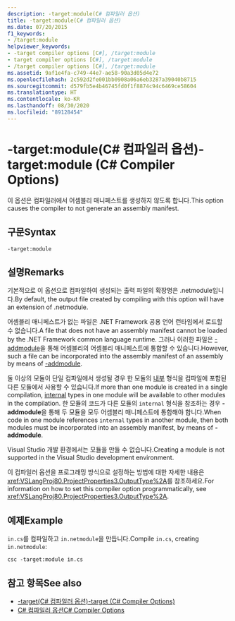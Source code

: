 ```yaml
---
description: -target:module(C# 컴파일러 옵션)
title: -target:module(C# 컴파일러 옵션)
ms.date: 07/20/2015
f1_keywords:
- /target:module
helpviewer_keywords:
- -target compiler options [C#], /target:module
- target compiler options [C#], /target:module
- /target compiler options [C#], /target:module
ms.assetid: 9af1e4fa-c749-44e7-ae58-90a3d05d4e72
ms.openlocfilehash: 2c592d2fe001bb0908a06a6eb3287a39040b8715
ms.sourcegitcommit: d579fb5e4b46745fd0f1f8874c94c6469ce58604
ms.translationtype: HT
ms.contentlocale: ko-KR
ms.lasthandoff: 08/30/2020
ms.locfileid: "89128454"
---
```

# <a name="-targetmodule-c-compiler-options"></a><span data-ttu-id="9c5a9-103">-target:module(C# 컴파일러 옵션)</span><span class="sxs-lookup"><span data-stu-id="9c5a9-103">-target:module (C# Compiler Options)</span></span>
<span data-ttu-id="9c5a9-104">이 옵션은 컴파일러에서 어셈블리 매니페스트를 생성하지 않도록 합니다.</span><span class="sxs-lookup"><span data-stu-id="9c5a9-104">This option causes the compiler to not generate an assembly manifest.</span></span>  
  
## <a name="syntax"></a><span data-ttu-id="9c5a9-105">구문</span><span class="sxs-lookup"><span data-stu-id="9c5a9-105">Syntax</span></span>  
  
```console  
-target:module  
```  
  
## <a name="remarks"></a><span data-ttu-id="9c5a9-106">설명</span><span class="sxs-lookup"><span data-stu-id="9c5a9-106">Remarks</span></span>  
 <span data-ttu-id="9c5a9-107">기본적으로 이 옵션으로 컴파일하여 생성되는 출력 파일의 확장명은 .netmodule입니다.</span><span class="sxs-lookup"><span data-stu-id="9c5a9-107">By default, the output file created by compiling with this option will have an extension of .netmodule.</span></span>  
  
 <span data-ttu-id="9c5a9-108">어셈블리 매니페스트가 없는 파일은 .NET Framework 공용 언어 런타임에서 로드할 수 없습니다.</span><span class="sxs-lookup"><span data-stu-id="9c5a9-108">A file that does not have an assembly manifest cannot be loaded by the .NET Framework common language runtime.</span></span> <span data-ttu-id="9c5a9-109">그러나 이러한 파일은 [-addmodule](./addmodule-compiler-option.md)을 통해 어셈블리의 어셈블리 매니페스트에 통합할 수 있습니다.</span><span class="sxs-lookup"><span data-stu-id="9c5a9-109">However, such a file can be incorporated into the assembly manifest of an assembly by means of [-addmodule](./addmodule-compiler-option.md).</span></span>  
  
 <span data-ttu-id="9c5a9-110">둘 이상의 모듈이 단일 컴파일에서 생성될 경우 한 모듈의 [내부](../keywords/internal.md) 형식을 컴파일에 포함된 다른 모듈에서 사용할 수 있습니다.</span><span class="sxs-lookup"><span data-stu-id="9c5a9-110">If more than one module is created in a single compilation, [internal](../keywords/internal.md) types in one module will be available to other modules in the compilation.</span></span> <span data-ttu-id="9c5a9-111">한 모듈의 코드가 다른 모듈의 `internal` 형식을 참조하는 경우 **-addmodule**을 통해 두 모듈을 모두 어셈블리 매니페스트에 통합해야 합니다.</span><span class="sxs-lookup"><span data-stu-id="9c5a9-111">When code in one module references `internal` types in another module, then both modules must be incorporated into an assembly manifest, by means of **-addmodule**.</span></span>  
  
 <span data-ttu-id="9c5a9-112">Visual Studio 개발 환경에서는 모듈을 만들 수 없습니다.</span><span class="sxs-lookup"><span data-stu-id="9c5a9-112">Creating a module is not supported in the Visual Studio development environment.</span></span>  
  
 <span data-ttu-id="9c5a9-113">이 컴파일러 옵션을 프로그래밍 방식으로 설정하는 방법에 대한 자세한 내용은 <xref:VSLangProj80.ProjectProperties3.OutputType%2A>를 참조하세요.</span><span class="sxs-lookup"><span data-stu-id="9c5a9-113">For information on how to set this compiler option programmatically, see <xref:VSLangProj80.ProjectProperties3.OutputType%2A>.</span></span>  
  
## <a name="example"></a><span data-ttu-id="9c5a9-114">예제</span><span class="sxs-lookup"><span data-stu-id="9c5a9-114">Example</span></span>  
 <span data-ttu-id="9c5a9-115">`in.cs`를 컴파일하고 `in.netmodule`을 만듭니다.</span><span class="sxs-lookup"><span data-stu-id="9c5a9-115">Compile `in.cs`, creating `in.netmodule`:</span></span>  
  
```console  
csc -target:module in.cs  
```  
  
## <a name="see-also"></a><span data-ttu-id="9c5a9-116">참고 항목</span><span class="sxs-lookup"><span data-stu-id="9c5a9-116">See also</span></span>

- [<span data-ttu-id="9c5a9-117">-target(C# 컴파일러 옵션)</span><span class="sxs-lookup"><span data-stu-id="9c5a9-117">-target (C# Compiler Options)</span></span>](./target-compiler-option.md)
- [<span data-ttu-id="9c5a9-118">C# 컴파일러 옵션</span><span class="sxs-lookup"><span data-stu-id="9c5a9-118">C# Compiler Options</span></span>](./index.md)

